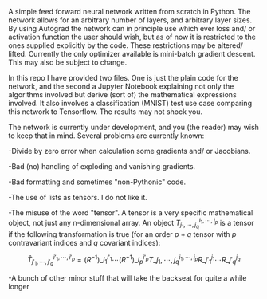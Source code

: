 A simple feed forward neural network written from scratch in Python. 
The network allows for an arbitrary number of layers, and arbitrary layer sizes. 
By using Autograd the network can in principle use which ever loss and/ or activation function the user should wish, but as of now it is restricted to the ones supplied explicitly by the code. These restrictions may be altered/ lifted.
Currently the only optimizer available is mini-batch gradient descent. This may also be subject to change.

In this repo I have provided two files. One is just the plain code for the network, and the second a Jupyter Notebook explaining not only the algorithms involved but derive (sort of) the mathematical expressions involved. It also involves a classification (MNIST) test use case comparing this network to Tensorflow. The results may not shock you.

The network is currently under development, and you (the reader) may wish to keep that in mind. Several problems are currently known:

  -Divide by zero error when calculation some gradients and/ or Jacobians.
  
  -Bad (no) handling of exploding and vanishing gradients.
  
  -Bad formatting and sometimes "non-Pythonic" code. 
  
  -The use of lists as tensors. I do not like it.
  
  -The misuse of the word "tensor". A tensor is a very specific mathematical object, not just any n-dimensional array. An object $T_{j_1,\cdots,j_q}^{i_1,\cdots,i_p}$ is a tensor if the following transformation is true (for an order $p+q$ tensor with $p$ contravariant indices and $q$ covariant indices):
  
$$
\hat{T}_{j'_1,\cdots,j'_q}^{i'_1,\cdots,i'_p}=(R^{-1})\_{i_1}^{i'_1}  \cdots  (R^{-1})\_{i_p}^{i'_p}T\_{j_1,\cdots,j_q}^{i_1,\cdots,i_p}R\_{j'_1}^{j_1}\cdots R\_{j'_q}^{j_q}
$$
  
  -A bunch of other minor stuff that will take the backseat for quite a while longer
